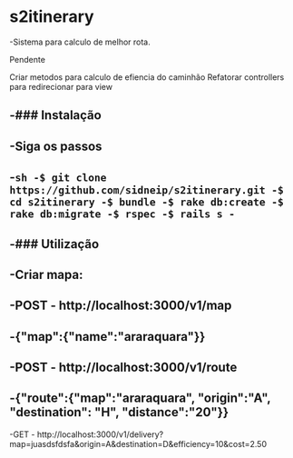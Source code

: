 # s2itinerary

-Sistema para calculo de melhor rota.

Pendente

Criar metodos para calculo de efiencia do caminhão
Refatorar controllers para redirecionar para view

-### Instalação
-
-Siga os passos
-
-```sh
-$ git clone https://github.com/sidneip/s2itinerary.git
-$ cd s2itinerary
-$ bundle
-$ rake db:create
-$ rake db:migrate
-$ rspec
-$ rails s
-```
-
-### Utilização
-
-Criar mapa:
-
-POST - http://localhost:3000/v1/map
-
-{"map":{"name":"araraquara"}}
-
-POST - http://localhost:3000/v1/route
-
-{"route":{"map":"araraquara", "origin":"A", "destination": "H", "distance":"20"}}
-
-GET - http://localhost:3000/v1/delivery?map=juasdsfdsfa&origin=A&destination=D&efficiency=10&cost=2.50
